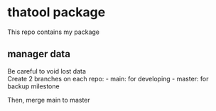 # thatool package

This repo contains my package

## manager data

Be careful to void lost data \
Create 2 branches on each repo:
    - main: for developing
    - master: for backup milestone

Then, merge main to master

